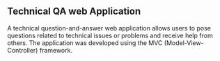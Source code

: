 ## Technical QA web Application
A technical question-and-answer web application allows users to pose questions related to technical issues or problems and receive help from others. The application was developed using the MVC (Model-View-Controller) framework.
